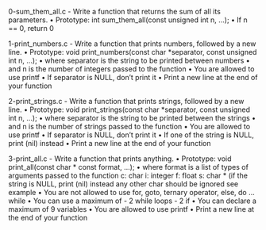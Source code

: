 0-sum_them_all.c - Write a function that returns the sum of all its parameters.
      • Prototype: int sum_them_all(const unsigned int n, ...);
      • If n == 0, return 0

1-print_numbers.c - Write a function that prints numbers, followed by a new line.
      • Prototype: void print_numbers(const char *separator, const unsigned int n, ...);
      • where separator is the string to be printed between numbers
      • and n is the number of integers passed to the function
      • You are allowed to use printf
      • If separator is NULL, don’t print it
      • Print a new line at the end of your function

2-print_strings.c - Write a function that prints strings, followed by a new line.
      • Prototype: void print_strings(const char *separator, const unsigned int n, ...);
      • where separator is the string to be printed between the strings
      • and n is the number of strings passed to the function
      • You are allowed to use printf
      • If separator is NULL, don’t print it
      • If one of the string is NULL, print (nil) instead
      • Print a new line at the end of your function

3-print_all.c - Write a function that prints anything.
      • Prototype: void print_all(const char * const format, ...);
      • where format is a list of types of arguments passed to the function
      	      c: char
      	      i: integer
      	      f: float
      	      s: char * (if the string is NULL, print (nil) instead
      	      any other char should be ignored
      	      see example
      • You are not allowed to use for, goto, ternary operator, else, do ... while
      • You can use a maximum of
      	     - 2 while loops
      	     - 2 if
      • You can declare a maximum of 9 variables
      • You are allowed to use printf
      • Print a new line at the end of your function